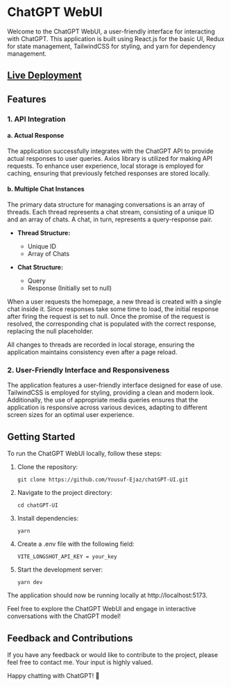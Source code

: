
# ChatGPT WebUI

Welcome to the ChatGPT WebUI, a user-friendly interface for interacting with ChatGPT. This application is built using React.js for the basic UI, Redux for state management, TailwindCSS for styling, and yarn for dependency management.

## [Live Deployment](https://chat-gpt-ui-tau-ashen.vercel.app/)

## Features

### 1. API Integration

#### a. Actual Response

The application successfully integrates with the ChatGPT API to provide actual responses to user queries. Axios library is utilized for making API requests. To enhance user experience, local storage is employed for caching, ensuring that previously fetched responses are stored locally.

#### b. Multiple Chat Instances

The primary data structure for managing conversations is an array of threads. Each thread represents a chat stream, consisting of a unique ID and an array of chats. A chat, in turn, represents a query-response pair.

- **Thread Structure:**
  - Unique ID
  - Array of Chats

- **Chat Structure:**
  - Query
  - Response (Initially set to null)

When a user requests the homepage, a new thread is created with a single chat inside it. Since responses take some time to load, the initial response after firing the request is set to null. Once the promise of the request is resolved, the corresponding chat is populated with the correct response, replacing the null placeholder.

All changes to threads are recorded in local storage, ensuring the application maintains consistency even after a page reload.

### 2. User-Friendly Interface and Responsiveness

The application features a user-friendly interface designed for ease of use. TailwindCSS is employed for styling, providing a clean and modern look. Additionally, the use of appropriate media queries ensures that the application is responsive across various devices, adapting to different screen sizes for an optimal user experience.

## Getting Started

To run the ChatGPT WebUI locally, follow these steps:

1. Clone the repository:
   ```
   git clone https://github.com/Yousuf-Ejaz/chatGPT-UI.git
   ```
2.  Navigate to the project directory:    
    ```
    cd chatGPT-UI
    ``` 
    
3.  Install dependencies:        
    ```
    yarn
    ```
 4. Create a .env file with the following field:        
    ```
    VITE_LONGSHOT_API_KEY = your_key
    ``` 
4.  Start the development server:    
    ```
    yarn dev
    ``` 
    

The application should now be running locally at http://localhost:5173.

Feel free to explore the ChatGPT WebUI and engage in interactive conversations with the ChatGPT model!

## Feedback and Contributions

If you have any feedback or would like to contribute to the project, please feel free to contact me. Your input is highly valued.

Happy chatting with ChatGPT! 🚀
